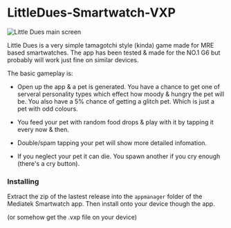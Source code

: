 # LittleDues-Smartwatch-VXP

![Little Dues main screen](https://i.imgur.com/vIfwlhU.png)

Little Dues is a very simple tamagotchi style (kinda) game made for MRE based smartwatches. 
The app has been tested & made for the NO.1 G6 but probably will work just fine on similar devices.  

The basic gameplay is:
  
  - Open up the app & a pet is generated.
   You have a chance to get one of serveral personality types which effect how moody & hungry the pet will be.
   You also have a 5% chance of getting a glitch pet. Which is just a pet with odd colours.
   
   - You feed your pet with random food drops & play with it by tapping it every now & then.
   
   - Double/spam tapping your pet will show more detailed infomation.
   
   - If you neglect your pet it can die. You spawn another if you cry enough (there's a cry button).
   
 
 ### Installing
 
 Extract the zip of the lastest release into the `appmanager` folder of the Mediatek Smartwatch app. 
 Then install onto your device though the app.
 
 (or somehow get the .vxp file on your device)
